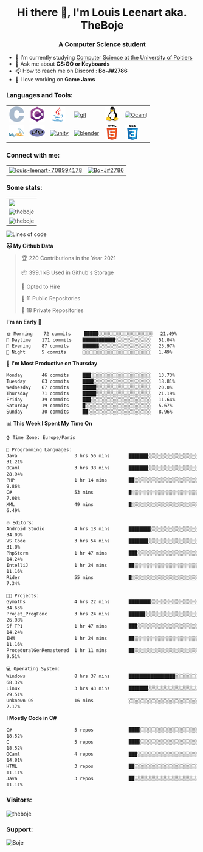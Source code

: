 <h1 align="center">Hi there 👋, I'm Louis Leenart aka. TheBoje</h1>
<h3 align="center">A Computer Science student</h3>

- 🔭 I’m currently studying [Computer Science at the University of Poitiers](http://formations.univ-poitiers.fr/fr/index/autre-diplome-niveau-master-AM/autre-diplome-niveau-master-AM/cmi-informatique-JD2XQGVY.html)
- 💬 Ask me about **CS:GO or Keyboards** <!-- TODO Ajouter un svg d'ergodox -->
- 📫 How to reach me on Discord : **Bo-J#2786**
- 🎯 I love working on **Game Jams**

<h3 align="left">Languages and Tools:</h3>
<p align="center"> 
  <table align="center">
    <tr>
      <td><a href="https://www.cprogramming.com/" target="_blank"> <img src="https://raw.githubusercontent.com/devicons/devicon/master/icons/c/c-original.svg" alt="c" width="40" height="40"/> </a> 
      <td><a href="https://www.w3schools.com/cs/" target="_blank"> <img src="https://raw.githubusercontent.com/devicons/devicon/master/icons/csharp/csharp-original.svg" alt="csharp" width="40" height="40"/> </a> 
      <td><a href="https://www.java.com" target="_blank"> <img src="https://raw.githubusercontent.com/devicons/devicon/master/icons/java/java-original.svg" alt="java" width="40" height="40"/> </a> 
      <td><a href="https://git-scm.com/" target="_blank"> <img src="https://www.vectorlogo.zone/logos/git-scm/git-scm-icon.svg" alt="git" width="40" height="40"/> </a>
      <td><a href="https://www.linux.org/" target="_blank"> <img src="https://raw.githubusercontent.com/devicons/devicon/master/icons/linux/linux-original.svg" alt="linux" width="40" height="40"/> </a> 
      <td><a href="" target="_blank"> <img src="https://ocaml.org/img/OCaml_Sticker.svg" alt="Ocaml" width="40" height="40" style="border-radius: 5px;"/> </a>
    <tr>
      <td><a href="https://www.mysql.com/" target="_blank"> <img src="https://raw.githubusercontent.com/devicons/devicon/master/icons/mysql/mysql-original-wordmark.svg" alt="mysql" width="40" height="40"/> </a>
      <td><a href="https://www.php.net" target="_blank"> <img src="https://raw.githubusercontent.com/devicons/devicon/master/icons/php/php-original.svg" alt="php" width="40" height="40"/> </a>
      <td><a href="https://unity.com/" target="_blank"> <img src="https://www.vectorlogo.zone/logos/unity3d/unity3d-icon.svg" alt="unity" width="40" height="40"/> </a>
      <td><a href="https://www.blender.org/" target="_blank"> <img src="https://download.blender.org/branding/community/blender_community_badge_white.svg" alt="blender" width="40" height="40"/> </a> 
      <td><a href="https://www.w3.org/html/" target="_blank"> <img src="https://raw.githubusercontent.com/devicons/devicon/master/icons/html5/html5-original-wordmark.svg" alt="html5" width="40" height="40"/> </a>
      <td><a href="https://www.w3schools.com/css/" target="_blank"> <img src="https://raw.githubusercontent.com/devicons/devicon/master/icons/css3/css3-original-wordmark.svg" alt="css3" width="40" height="40"/> </a>  
  </table>
  
</p>

<h3 align="left">Connect with me:</h3>
<p align="left">
  <table align="center">
    <tr>
      <td><a href="https://linkedin.com/in/louis-leenart-708994178" target="blank"><img align="center" src="https://cdn.jsdelivr.net/npm/simple-icons@3.0.1/icons/linkedin.svg" alt="louis-leenart-708994178" height="40" width="40"/></a>
      <td><a href="https://discord.gg/Bo-J#2786" target="blank"><img align="center" src="https://cdn.jsdelivr.net/npm/simple-icons@3.0.1/icons/discord.svg" alt="Bo-J#2786" height="40" width="40"/></a> 
  </table>
</p>

<h3 align="left">Some stats:</h3>
<p align="center">
  <table align="center">
    <tr><td><img align="center" src="https://github-readme-stats.vercel.app/api?username=TheBoje&show_icons=true&theme=dark&count_private=true" />
    <tr><td><img align="center" src="https://github-readme-streak-stats.herokuapp.com/?user=theboje&theme=dark&count_private=true&" alt="theboje" />
    <tr><td><img align="center" src="https://github-readme-stats.vercel.app/api/wakatime?username=Bo_J&theme=dark" alt="theboje" />
  </table>
</p>

<!--START_SECTION:waka-->
![Lines of code](https://img.shields.io/badge/From%20Hello%20World%20I%27ve%20Written-616060%20lines%20of%20code-blue)

**🐱 My Github Data** 

> 🏆 220 Contributions in the Year 2021
 > 
> 📦 399.1 kB Used in Github's Storage 
 > 
> 💼 Opted to Hire
 > 
> 📜 11 Public Repositories 
 > 
> 🔑 18 Private Repositories  
 > 
**I'm an Early 🐤** 

```text
🌞 Morning    72 commits     █████░░░░░░░░░░░░░░░░░░░░   21.49% 
🌆 Daytime    171 commits    ████████████░░░░░░░░░░░░░   51.04% 
🌃 Evening    87 commits     ██████░░░░░░░░░░░░░░░░░░░   25.97% 
🌙 Night      5 commits      ░░░░░░░░░░░░░░░░░░░░░░░░░   1.49%

```
📅 **I'm Most Productive on Thursday** 

```text
Monday       46 commits     ███░░░░░░░░░░░░░░░░░░░░░░   13.73% 
Tuesday      63 commits     ████░░░░░░░░░░░░░░░░░░░░░   18.81% 
Wednesday    67 commits     █████░░░░░░░░░░░░░░░░░░░░   20.0% 
Thursday     71 commits     █████░░░░░░░░░░░░░░░░░░░░   21.19% 
Friday       39 commits     ███░░░░░░░░░░░░░░░░░░░░░░   11.64% 
Saturday     19 commits     █░░░░░░░░░░░░░░░░░░░░░░░░   5.67% 
Sunday       30 commits     ██░░░░░░░░░░░░░░░░░░░░░░░   8.96%

```


📊 **This Week I Spent My Time On** 

```text
⌚︎ Time Zone: Europe/Paris

💬 Programming Languages: 
Java                     3 hrs 56 mins       ███████░░░░░░░░░░░░░░░░░░   31.21% 
OCaml                    3 hrs 38 mins       ███████░░░░░░░░░░░░░░░░░░   28.94% 
PHP                      1 hr 14 mins        ██░░░░░░░░░░░░░░░░░░░░░░░   9.86% 
C#                       53 mins             █░░░░░░░░░░░░░░░░░░░░░░░░   7.08% 
XML                      49 mins             █░░░░░░░░░░░░░░░░░░░░░░░░   6.49%

🔥 Editors: 
Android Studio           4 hrs 18 mins       ████████░░░░░░░░░░░░░░░░░   34.09% 
VS Code                  3 hrs 54 mins       ███████░░░░░░░░░░░░░░░░░░   31.0% 
PhpStorm                 1 hr 47 mins        ███░░░░░░░░░░░░░░░░░░░░░░   14.24% 
IntelliJ                 1 hr 24 mins        ██░░░░░░░░░░░░░░░░░░░░░░░   11.16% 
Rider                    55 mins             █░░░░░░░░░░░░░░░░░░░░░░░░   7.34%

🐱‍💻 Projects: 
Gymaths                  4 hrs 22 mins       ████████░░░░░░░░░░░░░░░░░   34.65% 
Projet_ProgFonc          3 hrs 24 mins       ██████░░░░░░░░░░░░░░░░░░░   26.98% 
Sf TP1                   1 hr 47 mins        ███░░░░░░░░░░░░░░░░░░░░░░   14.24% 
IHM                      1 hr 24 mins        ██░░░░░░░░░░░░░░░░░░░░░░░   11.16% 
ProceduralGenRemastered  1 hr 11 mins        ██░░░░░░░░░░░░░░░░░░░░░░░   9.51%

💻 Operating System: 
Windows                  8 hrs 37 mins       █████████████████░░░░░░░░   68.32% 
Linux                    3 hrs 43 mins       ███████░░░░░░░░░░░░░░░░░░   29.51% 
Unknown OS               16 mins             ░░░░░░░░░░░░░░░░░░░░░░░░░   2.17%

```

**I Mostly Code in C#** 

```text
C#                       5 repos             ████░░░░░░░░░░░░░░░░░░░░░   18.52% 
C                        5 repos             ████░░░░░░░░░░░░░░░░░░░░░   18.52% 
OCaml                    4 repos             ███░░░░░░░░░░░░░░░░░░░░░░   14.81% 
HTML                     3 repos             ██░░░░░░░░░░░░░░░░░░░░░░░   11.11% 
Java                     3 repos             ██░░░░░░░░░░░░░░░░░░░░░░░   11.11%

```



<!--END_SECTION:waka-->

<h3 align="left">Visitors:</h3>
<p><img align="center" src="https://visitor-badge.glitch.me/badge?page_id=TheBoje" alt="theboje" /></p>

<h3 align="left">Support:</h3>
<p><a href="https://www.buymeacoffee.com/Boje"> <img align="left" src="https://cdn.buymeacoffee.com/buttons/v2/default-yellow.png" height="50" width="210" alt="Boje" /></a></p>